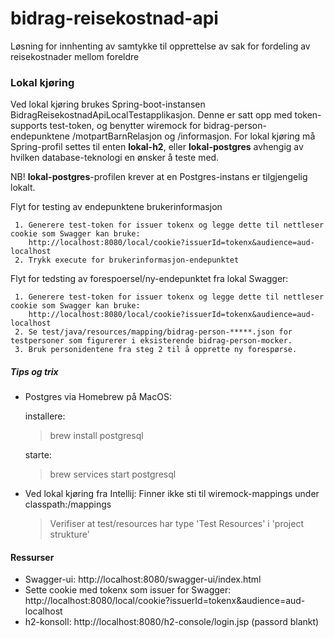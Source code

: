 # bidrag-reisekostnad-api
Løsning for innhenting av samtykke til opprettelse av sak for fordeling av reisekostnader mellom foreldre

### Lokal kjøring
Ved lokal kjøring brukes Spring-boot-instansen BidragReisekostnadApiLocalTestapplikasjon. Denne er satt opp med token-supports test-token, og benytter 
wiremock for bidrag-person-endepunktene /motpartBarnRelasjon og /informasjon. For lokal kjøring må Spring-profil settes til enten <b>lokal-h2</b>,
 eller <b>lokal-postgres</b> avhengig av hvilken database-teknologi en ønsker å teste med. 

NB! <b>lokal-postgres</b>-profilen krever at en Postgres-instans er tilgjengelig lokalt. 

Flyt for testing av endepunktene brukerinformasjon

     1. Generere test-token for issuer tokenx og legge dette til nettleser cookie som Swagger kan bruke: 
        http://localhost:8080/local/cookie?issuerId=tokenx&audience=aud-localhost
     2. Trykk execute for brukerinformasjon-endepunktet

Flyt for tedsting av forespoersel/ny-endepunktet fra lokal Swagger:
     
     1. Generere test-token for issuer tokenx og legge dette til nettleser cookie som Swagger kan bruke:
        http://localhost:8080/local/cookie?issuerId=tokenx&audience=aud-localhost
     2. Se test/java/resources/mapping/bidrag-person-*****.json for testpersoner som figurerer i eksisterende bidrag-person-mocker.
     3. Bruk personidentene fra steg 2 til å opprette ny forespørse.

##### Tips og trix

* Postgres via Homebrew på MacOS:

   installere: 
    >brew install postgresql

    starte:
    >brew services start postgresql
* Ved lokal kjøring fra Intellij: Finner ikke sti til wiremock-mappings under classpath:/mappings
    >Verifiser at test/resources har type 'Test Resources' i 'project strukture'
  
#### Ressurser
 - Swagger-ui: http://localhost:8080/swagger-ui/index.html
 - Sette cookie med tokenx som issuer for Swagger: http://localhost:8080/local/cookie?issuerId=tokenx&audience=aud-localhost
 - h2-konsoll: http://localhost:8080/h2-console/login.jsp (passord blankt)

